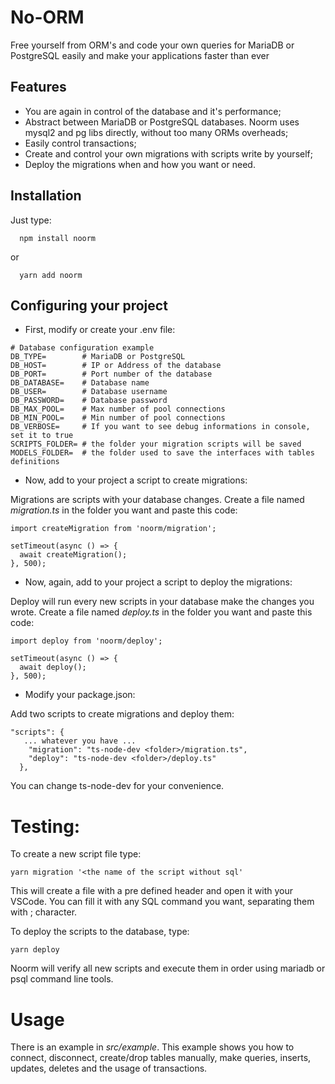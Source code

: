 # No-ORM

Free yourself from ORM's and code your own queries for MariaDB or PostgreSQL easily and make your applications faster than ever

## Features

- You are again in control of the database and it's performance;
- Abstract between MariaDB or PostgreSQL databases. Noorm uses mysql2 and pg libs directly, without too many ORMs overheads;
- Easily control transactions;
- Create and control your own migrations with scripts write by yourself;
- Deploy the migrations when and how you want or need.

## Installation

Just type:

```
  npm install noorm
```
or
```
  yarn add noorm
```

## Configuring your project

- First, modify or create your .env file:
```
# Database configuration example
DB_TYPE=        # MariaDB or PostgreSQL
DB_HOST=        # IP or Address of the database
DB_PORT=        # Port number of the database
DB_DATABASE=    # Database name
DB_USER=        # Database username
DB_PASSWORD=    # Database password
DB_MAX_POOL=    # Max number of pool connections
DB_MIN_POOL=    # Min number of pool connections
DB_VERBOSE=     # If you want to see debug informations in console, set it to true
SCRIPTS_FOLDER= # the folder your migration scripts will be saved
MODELS_FOLDER=  # the folder used to save the interfaces with tables definitions
```
- Now, add to your project a script to create migrations:

Migrations are scripts with your database changes.
Create a file named *migration.ts* in the folder you want and paste this code:

```
import createMigration from 'noorm/migration';

setTimeout(async () => {
  await createMigration();
}, 500);
```
- Now, again, add to your project a script to deploy the migrations:

Deploy will run every new scripts in your database make the changes you wrote.
Create a file named *deploy.ts* in the folder you want and paste this code:

```
import deploy from 'noorm/deploy';

setTimeout(async () => {
  await deploy();
}, 500);
```
- Modify your package.json:

Add two scripts to create migrations and deploy them:
```
"scripts": {
   ... whatever you have ...
    "migration": "ts-node-dev <folder>/migration.ts",
    "deploy": "ts-node-dev <folder>/deploy.ts"
  },
```
You can change ts-node-dev for your convenience.
# Testing:

To create a new script file type:
```
yarn migration '<the name of the script without sql'
```
This will create a file with a pre defined header and open it with your VSCode. You can fill it with any SQL command you want, separating them with ; character.

To deploy the scripts to the database, type:
```
yarn deploy
```
Noorm will verify all new scripts and execute them in order using mariadb or psql command line tools.

# Usage
There is an example in *src/example*. This example shows you how to connect, disconnect, create/drop tables manually, make queries, inserts, updates, deletes and the usage of transactions.

